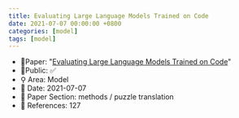 ```yaml
---
title: Evaluating Large Language Models Trained on Code
date: 2021-07-07 00:00:00 +0800
categories: [model]
tags: [model]
---
```


- 📙Paper: "[Evaluating Large Language Models Trained on Code](https://www.semanticscholar.org/paper/Evaluating-Large-Language-Models-Trained-on-Code-Chen-Tworek/acbdbf49f9bc3f151b93d9ca9a06009f4f6eb269)"
- 🔑Public: ✅
- ⚲ Area: Model
- 📅 Date: 2021-07-07
- 🔎 Paper Section: methods / puzzle translation
- 📝 References: 127
